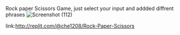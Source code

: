 Rock paper Scissors Game, just select your input and addded diffrent phrases
![Screenshot (112)](https://github.com/user-attachments/assets/7bb7acf1-4802-4800-88f1-72e20880f7a0)

link:http://replit.com/@che1208/Rock-Paper-Scissors

